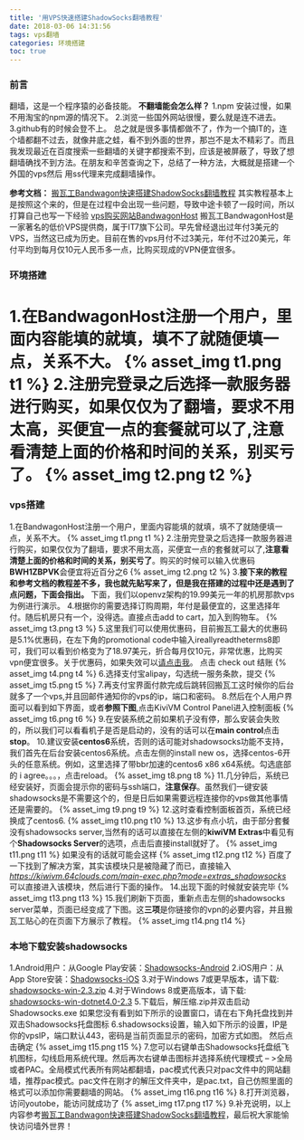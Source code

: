 ```yaml
---
title: '用VPS快速搭建ShadowSocks翻墙教程'
date: 2018-03-06 14:31:56
tags: vps翻墙
categories: 环境搭建
toc: true
---
```

### 前言
  翻墙，这是一个程序猿的必备技能。
  **不翻墙能会怎么样？**
  1.npm 安装过慢，如果不用淘宝的npm源的情况下。
  2.浏览一些国外网站很慢，要么就是连不进去。
  3.github有的时候会登不上。
  总之就是很多事情都做不了，作为一个搞IT的，连个墙都翻不过去，就像井底之蛙，看不到外面的世界，那岂不是太不精彩了。而且我发现最近在百度搜索一些翻墙的关键字都搜索不到，应该是被屏蔽了，导致了想翻墙确找不到方法。在朋友和辛苦查询之下，总结了一种方法，大概就是搭建一个外国的vps然后 用ss代理来完成翻墙操作。
  <!-- more -->
  **参考文档：**
  [搬瓦工Bandwagon快速搭建ShadowSocks翻墙教程](http://www.huizhanzhang.com/2017/05/bandwagon-one-key-shadowsocks.html)
  其实教程基本上是按照这个来的，但是在过程中会出现一些问题，导致中途卡顿了一段时间，所以打算自己也写一下经验
  [vps购买网站BandwagonHost](https://www.bwh1.net/)
  搬瓦工BandwagonHost是一家著名的低价VPS提供商，属于IT7旗下公司。早先曾经退出过年付3美元的VPS，当然这已成为历史。目前在售的vps月付不过3美元，年付不过20美元，年付平均到每月仅10元人民币多一点，比购买现成的VPN便宜很多。
### 环境搭建
1.在BandwagonHost注册一个用户，里面内容能填的就填，填不了就随便填一点，关系不大。
{% asset_img t1.png t1 %}
2.注册完登录之后选择一款服务器进行购买，如果仅仅为了翻墙，要求不用太高，买便宜一点的套餐就可以了,**注意看清楚上面的价格和时间的关系，别买亏了**。
{% asset_img t2.png t2 %}
=======
### vps搭建
1.在BandwagonHost注册一个用户，里面内容能填的就填，填不了就随便填一点，关系不大。
{% asset_img t1.png t1 %}
2.注册完登录之后选择一款服务器进行购买，如果仅仅为了翻墙，要求不用太高，买便宜一点的套餐就可以了,**注意看清楚上面的价格和时间的关系，别买亏了**。购买的时候可以输入优惠码**BWH1ZBPVK**会便宜将近百分之6
{% asset_img t2.png t2 %}
3.**接下来的教程和参考文档的教程差不多，我也就先贴写来了，但是我在搭建的过程中还是遇到了点问题，下面会指出。** 下面，我们以openvz架构的19.99美元一年的机房那款vps为例进行演示。
4.根据你的需要选择订购周期，年付是最便宜的，这里选择年付。随后机房只有一个，没得选。直接点击add to cart，加入到购物车。
{% asset_img t3.png t3 %}
5.这里我们可以使用优惠码，目前搬瓦工最大的优惠码是5.1%优惠码，在左下角的promotional code中输入ireallyreadtheterms8即可，我们可以看到价格变为了18.97美元，折合每月仅10元，非常优惠，比购买vpn便宜很多。关于优惠码，如果失效可以[请点击我](http://www.huizhanzhang.com/category/coupons/bandwagonhost-coupons)。
点击 check out 结账
{% asset_img t4.png t4 %}
6.选择支付宝alipay，勾选统一服务条款，提交
{% asset_img t5.png t5 %}
7.再支付宝界面付款完成后跳转回搬瓦工这时候你的后台就多了一个vps,并且回邮件通知你的vps的ip，端口和密码。
8.然后在个人用户界面可以看到如下界面，或者**参照下图**,点击KiviVM Control Panel进入控制面板
{% asset_img t6.png t6 %}
9.在安装系统之前如果机子没有停，那么安装会失败的，所以我们可以看看机子是否是启动的，没有的话可以在**main control**点击**stop**。
10.建议安装**centos6**系统，否则的话可能对shadowsocks功能不支持，我们首先在后台安装centos6系统。点击左侧的install new os，选择centos-6开头的任意系统。例如，这里选择了带bbr加速的centos6 x86 x64系统。勾选底部的 i agree。。。，点击reload。
{% asset_img t8.png t8 %}
11.几分钟后，系统已经安装好，页面会提示你的密码与ssh端口，**注意保存**。虽然我们一键安装shadowsocks是不需要这个的，但是日后如果需要远程连接你的vps做其他事情还是需要的。
{% asset_img t9.png t9 %}
12.这时查看控制面板首页，系统已经换成了centos6.
{% asset_img t10.png t10 %}
13.这步有点小坑，由于部分套餐没有shadowsocks server,当然有的话可以直接在左侧的**kiwiVM Extras**中看见有个**Shadowsocks Server**的选项，点击后直接install就好了。
{% asset_img t11.png t11 %}
如果没有的话就可能会这样
{% asset_img t12.png t12 %}
百度了一下找到了解决方案，其实该模块只是被隐藏了而已，直接输入 *https://kiwivm.64clouds.com/main-exec.php?mode=extras_shadowsocks* 可以直接进入该模块，然后进行下面的操作。
14.出现下面的时候就安装完毕
{% asset_img t13.png t13 %}
15.我们刷新下页面，重新点击左侧的shadowsocks server菜单，页面已经变成了下图。这**三项**是你链接你的vpn的必要内容，并且搬瓦工贴心的在页面下方展示了教程。
{% asset_img t14.png t14 %}
### 本地下载安装shadowsocks
1.Android用户：从Google Play安装：[Shadowsocks-Android](https://play.google.com/store/apps/details?id=com.github.shadowsocks)
2.iOS用户：从App Store安装：[Shadowsocks-iOS](https://itunes.apple.com/us/app/shadowsocks/id665729974?ls=1&mt=8)
3.对于Windows 7或更早版本，请下载: [shadowsocks-win-2.3.zip](https://kiwivm.64clouds.com/dist/shadowsocks-win-2.3.zip)
4.对于Windows 8或更高版本，请下载: [shadowsocks-win-dotnet4.0-2.3](https://kiwivm.64clouds.com/dist/shadowsocks-win-dotnet4.0-2.3.zip)
5.下载后，解压缩.zip并双击启动Shadowsocks.exe
如果您没有看到如下所示的设置窗口，请在右下角托盘找到并双击Shadowsocks托盘图标
6.shadowsocks设置，输入如下所示的设置，IP是你的vpsIP，端口默认443，密码是当前页面显示的密码，加密方式如图。
然后点击确定
{% asset_img t15.png t15 %}
7.您可以右键单击Shadowsocks托盘纸飞机图标，勾线启用系统代理。然后再次右键单击图标并选择系统代理模式 – >全局或者PAC。全局模式代表所有网站都翻墙，pac模式代表只对pac文件中的网站翻墙，推荐pac模式。pac文件在刚才的解压文件夹中，是pac.txt，自己仿照里面的格式可以添加你需要翻墙的网站。
{% asset_img t16.png t16 %}
8.打开浏览器，访问youtobe，能访问就成功了
{% asset_img t17.png t17 %}
9.补充说明，以上内容参考[搬瓦工Bandwagon快速搭建ShadowSocks翻墙教程](http://www.huizhanzhang.com/2017/05/bandwagon-one-key-shadowsocks.html)，最后祝大家能愉快访问墙外世界！
